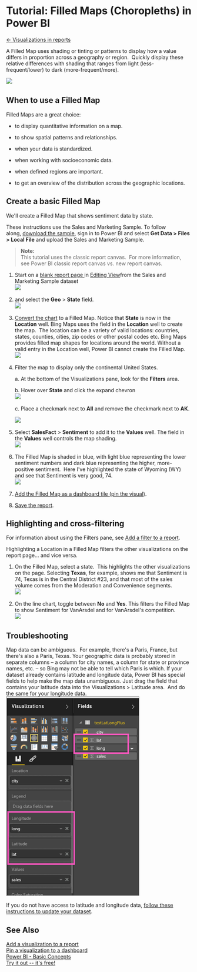 <properties 
   pageTitle="Tutorial: Filled Maps (Choropleths) in Power BI"
   description="Tutorial: Filled Maps (Choropleths) in Power BI"
   services="powerbi" 
   documentationCenter="" 
   authors="jastru" 
   manager="mblythe" 
   editor=""
   tags=""/>
 
<tags
   ms.service="powerbi"
   ms.devlang="NA"
   ms.topic="article"
   ms.tgt_pltfrm="NA"
   ms.workload="powerbi"
   ms.date="10/15/2015"
   ms.author="jastru"/>

# Tutorial: Filled Maps (Choropleths) in Power BI  
[← Visualizations in reports](https://support.powerbi.com/knowledgebase/topics/65160-visualizations-in-reports)

A Filled Map uses shading or tinting or patterns to display how a value differs in proportion across a geography or region.  Quickly display these relative differences with shading that ranges from light (less-frequent/lower) to dark (more-frequent/more).    

![](https://i.embed.ly/1/image?url=https%3A%2F%2Fs3.amazonaws.com%2Fuploads.uservoice.com%2Fassets%2F084%2F205%2F591%2Foriginal%2Fdataset.png%3FAWSAccessKeyId%3D14D6VH0N6B73PJ6VE382%26Expires%3D1505573054%26Signature%3DWTIPAIy174MmMLc96OYLtpcFrOk%253D&key=afea23f29e5a4f63bd166897e3dc72df)

## When to use a Filled Map  
Filled Maps are a great choice:

-   to display quantitative information on a map.

-   to show spatial patterns and relationships.

-   when your data is standardized.

-   when working with socioeconomic data.

-   when defined regions are important.

-   to get an overview of the distribution across the geographic locations.

## Create a basic Filled Map  
We'll create a Filled Map that shows sentiment data by state.

These instructions use the Sales and Marketing Sample. To follow along, [download the sample](http://support.powerbi.com/knowledgebase/articles/514904-download-samples), sign in to Power BI and select **Get Data \> Files \> Local File** ﻿and upload the Sales and Marketing Sample.

>**Note:**  
>This tutorial uses the classic report canvas.  For more information, see Power BI classic report canvas vs. new report canvas.

1.  Start on a [blank report page ](http://support.powerbi.com/knowledgebase/articles/474804-add-a-page-to-a-power-bi-report)in [Editing View](http://support.powerbi.com/knowledgebase/articles/443094-edit-a-report)from the Sales and Marketing Sample dataset  
![](https://i.embed.ly/1/image?url=https%3A%2F%2Fs3.amazonaws.com%2Fuploads.uservoice.com%2Fassets%2F084%2F203%2F905%2Foriginal%2Fdataset.png%3FAWSAccessKeyId%3D14D6VH0N6B73PJ6VE382%26Expires%3D1505573054%26Signature%3DVGMr4eDDO4QPkTDvczVjPJpZTx4%253D&key=afea23f29e5a4f63bd166897e3dc72df)

2.  and select the **Geo** \> **State** field.    
![](https://i.embed.ly/1/image?url=https%3A%2F%2Fs3.amazonaws.com%2Fuploads.uservoice.com%2Fassets%2F084%2F203%2F950%2Foriginal%2Fdataset.png%3FAWSAccessKeyId%3D14D6VH0N6B73PJ6VE382%26Expires%3D1505573054%26Signature%3DLk38ZCrWnIrP5gFqk%252FDc6Gg0%252Bfo%253D&key=afea23f29e5a4f63bd166897e3dc72df)

3.  [Convert the chart](http://support.powerbi.com/knowledgebase/articles/444663-change-the-type-of-visualization-in-a-report) to a Filled Map. Notice that **State** is now in the **Location** well. Bing Maps uses the field in the **Location** well to create the map.  The location can be a variety of valid locations: countries, states, counties, cities, zip codes or other postal codes etc. Bing Maps provides filled map shapes for locations around the world. Without a valid entry in the Location well, Power BI cannot create the Filled Map.  
![](https://i.embed.ly/1/image?url=https%3A%2F%2Fs3.amazonaws.com%2Fuploads.uservoice.com%2Fassets%2F084%2F204%2F109%2Foriginal%2Fdataset.png%3FAWSAccessKeyId%3D14D6VH0N6B73PJ6VE382%26Expires%3D1505573054%26Signature%3DJFnxS438zpeKwalAwipAbJ5%252BGaE%253D&key=afea23f29e5a4f63bd166897e3dc72df)

4.  Filter the map to display only the continental United States.

	a.  At the bottom of the Visualizations pane, look for the **Filters** area.

	b.  Hover over **State** and click the expand chevron  
    ![](https://i.embed.ly/1/image?url=https%3A%2F%2Fs3.amazonaws.com%2Fuploads.uservoice.com%2Fassets%2F084%2F204%2F220%2Foriginal%2Fdataset.png%3FAWSAccessKeyId%3D14D6VH0N6B73PJ6VE382%26Expires%3D1505573054%26Signature%3DCvg0ODqyzC%252BktTEsY95xOpXHB88%253D&key=afea23f29e5a4f63bd166897e3dc72df)

	c.  Place a checkmark next to **All** and remove the checkmark next to **AK**.

    ![](https://i.embed.ly/1/image?url=https%3A%2F%2Fs3.amazonaws.com%2Fuploads.uservoice.com%2Fassets%2F084%2F204%2F238%2Foriginal%2Fdataset.png%3FAWSAccessKeyId%3D14D6VH0N6B73PJ6VE382%26Expires%3D1505573054%26Signature%3DHIHblMQE%252FGIN3bz67%252FsIXLwM0gQ%253D&key=afea23f29e5a4f63bd166897e3dc72df)

5.  Select **SalesFact** \> **Sentiment** to add it to the **Values** well. The field in the **Values** well controls the map shading.  
![](https://i.embed.ly/1/image?url=https%3A%2F%2Fs3.amazonaws.com%2Fuploads.uservoice.com%2Fassets%2F084%2F204%2F286%2Foriginal%2Fdataset.png%3FAWSAccessKeyId%3D14D6VH0N6B73PJ6VE382%26Expires%3D1505573054%26Signature%3DgmDaMBM5g7rnhjNiSAOoOpmseyE%253D&key=afea23f29e5a4f63bd166897e3dc72df)

6.  The Filled Map is shaded in blue, with light blue representing the lower sentiment numbers and dark blue representing the higher, more-positive sentiment.  Here I've highlighted the state of Wyoming (WY) and see that Sentiment is very good, 74.  
![](https://i.embed.ly/1/image?url=https%3A%2F%2Fs3.amazonaws.com%2Fuploads.uservoice.com%2Fassets%2F084%2F204%2F349%2Foriginal%2Fdataset.png%3FAWSAccessKeyId%3D14D6VH0N6B73PJ6VE382%26Expires%3D1505573054%26Signature%3DvsRNhjZMgAHKEnRz7huallGxk5I%253D&key=afea23f29e5a4f63bd166897e3dc72df)

7.  [Add the Filled Map as a dashboard tile (pin the visual)](http://support.powerbi.com/knowledgebase/articles/425669-tiles-in-power-bi). 

8.  [Save the report](http://support.powerbi.com/knowledgebase/articles/444112-save-a-report).

## Highlighting and cross-filtering  
For information about using the Filters pane, see [Add a filter to a report](https://support.powerbi.com/knowledgebase/articles/464704-add-a-filter-to-a-report).

Highlighting a Location in a Filled Map filters the other visualizations on the report page... and vice versa.

1.  On the Filled Map, select a state.  This highlights the other visualizations on the page. Selecting **Texas**, for example, shows me that Sentiment is 74, Texas is in the Central District \#23, and that most of the sales volume comes from the Moderation and Convenience segments.   
    ![](https://i.embed.ly/1/image?url=https%3A%2F%2Fs3.amazonaws.com%2Fuploads.uservoice.com%2Fassets%2F084%2F204%2F562%2Foriginal%2Fdataset.png%3FAWSAccessKeyId%3D14D6VH0N6B73PJ6VE382%26Expires%3D1505573054%26Signature%3DekIH41aKx6dO3SW81lsYyTp%252BAcE%253D&key=afea23f29e5a4f63bd166897e3dc72df)

2.  On the line chart, toggle between **No** and **Yes**. This filters the Filled Map to show Sentiment for VanArsdel and for VanArsdel's competition.  
    ![](https://i.embed.ly/1/image?url=https%3A%2F%2Fs3.amazonaws.com%2Fuploads.uservoice.com%2Fassets%2F084%2F205%2F510%2Foriginal%2Flegend%2520toggle.gif%3FAWSAccessKeyId%3D14D6VH0N6B73PJ6VE382%26Expires%3D1505573054%26Signature%3DavVUsz2Grn5Kz5182jDaCIWf%252FMs%253D&key=afea23f29e5a4f63bd166897e3dc72df)

## Troubleshooting  
Map data can be ambiguous.  For example, there's a Paris, France, but there's also a Paris, Texas. Your geographic data is probably stored in separate columns – a column for city names, a column for state or province names, etc. – so Bing may not be able to tell which Paris is which. If your dataset already contains latitude and longitude data, Power BI has special fields to help make the map data unambiguous. Just drag the field that contains your latitude data into the Visualizations \> Latitude area.  And do the same for your longitude data.  
![](media/powerbi-service-tutorial-filled-maps-choropleths/PBI_Latitude.png) 

If you do not have access to latitude and longitude data, [follow these instructions to update your dataset](https://support.office.com/article/Maps-in-Power-View-8A9B2AF3-A055-4131-A327-85CC835271F7).

## See Also  
 [Add a visualization to a report](https://powerbi.uservoice.com/knowledgebase/articles/441777)  
 [Pin a visualization to a dashboard](http://support.powerbi.com/knowledgebase/articles/430323-pin-a-tile-to-a-dashboard-from-a-report)  
 [Power BI - Basic Concepts](http://support.powerbi.com/knowledgebase/articles/487029-power-bi-preview-basic-concepts)  
[Try it out -- it's free!](https://powerbi.com/)  
